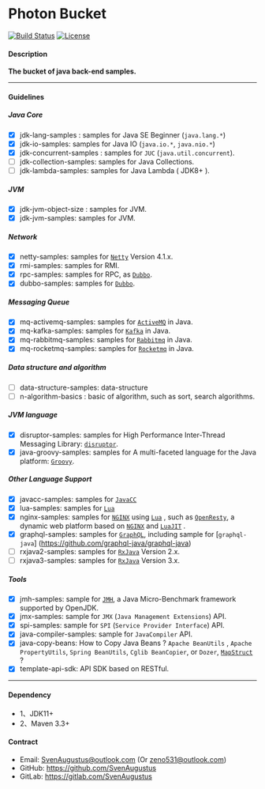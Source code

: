 # Photon Bucket
[![Build Status](https://api.travis-ci.org/SvenAugustus/photon.svg?branch=master)](https://travis-ci.org/SvenAugustus/photon) [![License](https://img.shields.io/badge/license-MIT-green)](https://opensource.org/licenses/MIT)

#### Description
**The bucket of java back-end samples.**

-------------------------- 
#### Guidelines
##### Java Core
* [x] jdk-lang-samples : samples for Java SE Beginner (`java.lang.*`)
* [x] jdk-io-samples: samples for Java IO (`java.io.*`, `java.nio.*`)
* [x] jdk-concurrent-samples : samples for `JUC` (`java.util.concurrent`).
* [ ] jdk-collection-samples: samples for Java Collections.
* [ ] jdk-lambda-samples: samples for Java Lambda ( JDK8+ ).

##### JVM 
* [x] jdk-jvm-object-size : samples for JVM.
* [x] jdk-jvm-samples: samples for JVM.

##### Network
* [x] netty-samples: samples for [`Netty`](https://netty.io/) Version 4.1.x.
* [x] rmi-samples: samples for RMI.
* [x] rpc-samples: samples for RPC, as [`Dubbo`](https://dubbo.apache.org/zh-cn/).
* [x] dubbo-samples: samples for [`Dubbo`](https://dubbo.apache.org/zh-cn/).

##### Messaging Queue
* [x] mq-activemq-samples: samples for [`ActiveMQ`](http://activemq.apache.org/) in Java.
* [x] mq-kafka-samples: samples for [`Kafka`](http://kafka.apache.org/) in Java.
* [x] mq-rabbitmq-samples: samples for [`Rabbitmq`](https://www.rabbitmq.com/) in Java.
* [x] mq-rocketmq-samples: samples for [`Rocketmq`](http://rocketmq.apache.org/) in Java.

##### Data structure and algorithm
* [ ] data-structure-samples: data-structure
* [ ] n-algorithm-basics : basic of algorithm, such as sort, search algorithms.

##### JVM language 
* [x] disruptor-samples: samples for High Performance Inter-Thread Messaging Library: [`disruptor`](https://github.com/LMAX-Exchange/disruptor).
* [x] java-groovy-samples: samples for A multi-faceted language for the Java platform: [`Groovy`](https://groovy-lang.orgr).

##### Other Language Support
* [x] javacc-samples: samples for [`JavaCC`](https://javacc.github.io/javacc/)
* [x] lua-samples: samples for [`Lua`](https://www.lua.org)
* [x] nginx-samples: samples for [`NGINX`](https://www.nginx.com/) using [`Lua`](https://www.lua.org) , such as [`OpenResty`](https://openresty.org/en/), a dynamic web platform based on [`NGINX`](https://www.nginx.com/)  and [`LuaJIT`](https://luajit.org) .
* [x] graphql-samples: samples for [`GraphQL`](https://graphql.cn), including sample for [`graphql-java`] (https://github.com/graphql-java/graphql-java)
* [ ] rxjava2-samples: samples for [`RxJava`](https://github.com/ReactiveX/RxJava) Version 2.x.
* [ ] rxjava3-samples: samples for [`RxJava`](https://github.com/ReactiveX/RxJava) Version 3.x.

##### Tools
* [x] jmh-samples: sample for [`JMH`](http://openjdk.java.net/projects/code-tools/jmh/), a Java Micro-Benchmark framework supported by OpenJDK.
* [x] jmx-samples: sample for `JMX` (`Java Management Extensions`) API.
* [x] spi-samples: sample for `SPI` (`Service Provider Interface`) API.
* [x] java-compiler-samples: sample for `JavaCompiler` API.
* [x] java-copy-beans: How to Copy Java Beans ? `Apache BeanUtils` , `Apache PropertyUtils`, `Spring BeanUtils`, `Cglib BeanCopier`, or `Dozer`, [`MapStruct`](https://github.com/mapstruct/mapstruct.org ) ?
* [x] template-api-sdk: API SDK based on RESTful.

-------------------------- 
#### Dependency
* 1、JDK11+
* 2、Maven 3.3+

#### Contract
* Email: SvenAugustus@outlook.com (Or zeno531@outlook.com)
* GitHub: https://github.com/SvenAugustus
* GitLab: https://gitlab.com/SvenAugustus


